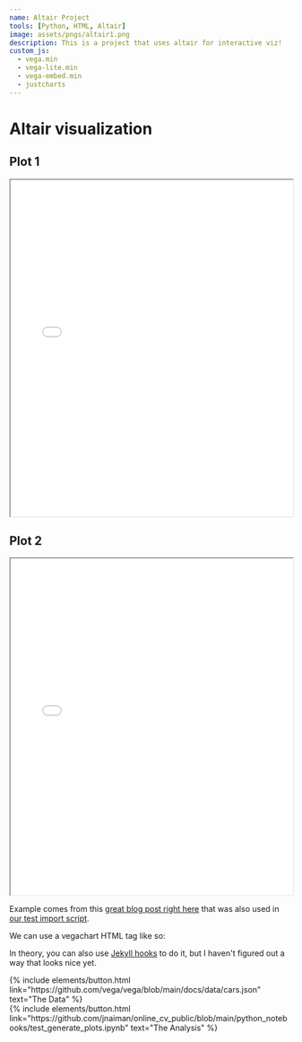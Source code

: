 ```yaml
---
name: Altair Project
tools: [Python, HTML, Altair]
image: assets/pngs/altair1.png
description: This is a project that uses altair for interactive viz!
custom_js:
  - vega.min
  - vega-lite.min
  - vega-embed.min
  - justcharts
---
```



# Altair visualization

<h2>Plot 1</h2>
<iframe src="../assets/chart1.html" width="100%" height="600px"></iframe>

<h2>Plot 2</h2>
<iframe src="../assets/chart2.html" width="100%" height="600px"></iframe>

Example comes from this [great blog post right here](https://blog.4dcu.be/programming/2021/05/03/Interactive-Visualizations.html) that was also used in [our test import script](https://github.com/UIUC-iSchool-DataViz/is445_bcubcg_fall2022/blob/main/week01/test_imports_week01.ipynb).

We can use a vegachart HTML tag like so:

In theory, you can also use [Jekyll hooks](https://jekyllrb.com/docs/plugins/hooks/) to do it, but I haven't figured out a way that looks nice yet.


<!-- these are written in a combo of html and liquid --> 

<div class="left">
{% include elements/button.html link="https://github.com/vega/vega/blob/main/docs/data/cars.json" text="The Data" %}
</div>

<div class="right">
{% include elements/button.html link="https://github.com/jnaiman/online_cv_public/blob/main/python_notebooks/test_generate_plots.ipynb" text="The Analysis" %}
</div>
